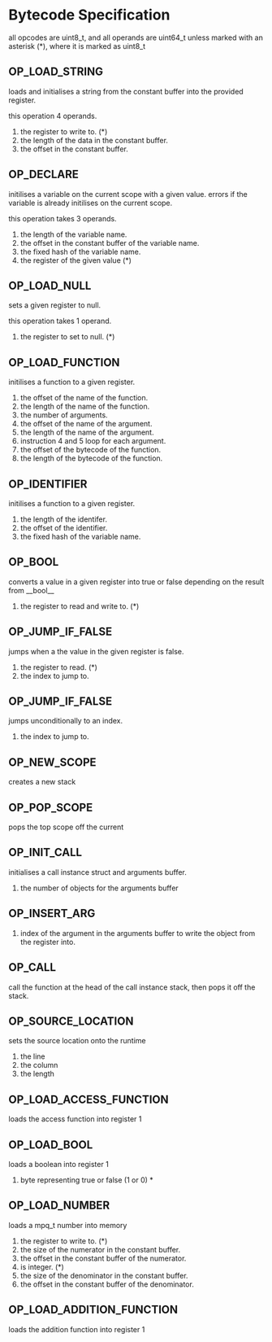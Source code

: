 <!--
SPDX-FileCopyrightText: 2025 William Bell

SPDX-License-Identifier: GPL-1.0-or-later
-->

# Bytecode Specification

all opcodes are uint8_t, and all operands are uint64_t unless marked with an asterisk (*), where it is marked as uint8_t

## OP_LOAD_STRING

loads and initialises a string from the constant buffer into the provided register.

this operation 4 operands.

1. the register to write to. (*)
1. the length of the data in the constant buffer.
1. the offset in the constant buffer.

## OP_DECLARE

initilises a variable on the current scope with a given value. errors if the variable is already initilises on the current scope.

this operation takes 3 operands.

1. the length of the variable name.
1. the offset in the constant buffer of the variable name.
1. the fixed hash of the variable name.
1. the register of the given value (*)

## OP_LOAD_NULL

sets a given register to null.

this operation takes 1 operand.

1. the register to set to null. (*)

## OP_LOAD_FUNCTION

initilises a function to a given register.

1. the offset of the name of the function.
1. the length of the name of the function.
1. the number of arguments.
1. the offset of the name of the argument.
1. the length of the name of the argument.
1. instruction 4 and 5 loop for each argument.
1. the offset of the bytecode of the function.
1. the length of the bytecode of the function.

## OP_IDENTIFIER

initilises a function to a given register.

1. the length of the identifer.
1. the offset of the identifier.
1. the fixed hash of the variable name.

## OP_BOOL

converts a value in a given register into true or false depending on the result from \_\_bool\_\_

1. the register to read and write to. (*)

## OP_JUMP_IF_FALSE

jumps when a the value in the given register is false.

1. the register to read. (*)
1. the index to jump to.

## OP_JUMP_IF_FALSE

jumps unconditionally to an index.

1. the index to jump to.


## OP_NEW_SCOPE

creates a new stack

## OP_POP_SCOPE

pops the top scope off the current

## OP_INIT_CALL

initialises a call instance struct and arguments buffer.

1. the number of objects for the arguments buffer

## OP_INSERT_ARG

1. index of the argument in the arguments buffer to write the object from the register into.

## OP_CALL

call the function at the head of the call instance stack, then pops it off the stack.

## OP_SOURCE_LOCATION

sets the source location onto the runtime

1. the line
1. the column
1. the length

## OP_LOAD_ACCESS_FUNCTION

loads the access function into register 1

## OP_LOAD_BOOL

loads a boolean into register 1

1. byte representing true or false (1 or 0) *

## OP_LOAD_NUMBER

loads a mpq_t number into memory

1. the register to write to. (*)
1. the size of the numerator in the constant buffer.
1. the offset in the constant buffer of the numerator.
1. is integer. (*)
1. the size of the denominator in the constant buffer.
1. the offset in the constant buffer of the denominator.

## OP_LOAD_ADDITION_FUNCTION

loads the addition function into register 1